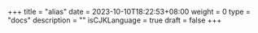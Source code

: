 +++
title = "alias"
date = 2023-10-10T18:22:53+08:00
weight = 0
type = "docs"
description = ""
isCJKLanguage = true
draft = false
+++